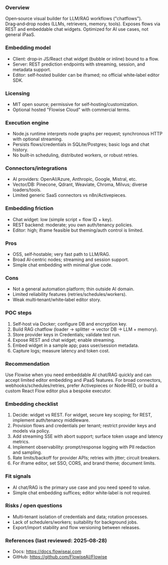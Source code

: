 ### Overview
Open‑source visual builder for LLM/RAG workflows ("chatflows"). Drag‑and‑drop nodes (LLMs, retrievers, memory, tools). Exposes flows via REST and embeddable chat widgets. Optimized for AI use cases, not general iPaaS.

### Embedding model
- Client: drop‑in JS/React chat widget (bubble or inline) bound to a flow.
- Server: REST prediction endpoints with streaming, session, and metadata support.
- Editor: self‑hosted builder can be iframed; no official white‑label editor SDK.

### Licensing
- MIT open source; permissive for self‑hosting/customization.
- Optional hosted "Flowise Cloud" with commercial terms.

### Execution engine
- Node.js runtime interprets node graphs per request; synchronous HTTP with optional streaming.
- Persists flows/credentials in SQLite/Postgres; basic logs and chat history.
- No built‑in scheduling, distributed workers, or robust retries.

### Connectors/integrations
- AI providers: OpenAI/Azure, Anthropic, Google, Mistral, etc.
- Vector/DB: Pinecone, Qdrant, Weaviate, Chroma, Milvus; diverse loaders/tools.
- Limited generic SaaS connectors vs n8n/Activepieces.

### Embedding friction
- Chat widget: low (simple script + flow ID + key).
- REST backend: moderate; you own auth/tenancy policies.
- Editor: high; iframe feasible but theming/auth control is limited.

### Pros
- OSS, self‑hostable; very fast path to LLM/RAG.
- Broad AI‑centric nodes; streaming and session support.
- Simple chat embedding with minimal glue code.

### Cons
- Not a general automation platform; thin outside AI domain.
- Limited reliability features (retries/schedules/workers).
- Weak multi‑tenant/white‑label editor story.

### POC steps
1) Self‑host via Docker; configure DB and encryption key.
2) Build RAG chatflow (loader → splitter → vector DB → LLM + memory).
3) Store provider keys in Credentials; validate test run.
4) Expose REST and chat widget; enable streaming.
5) Embed widget in a sample app; pass user/session metadata.
6) Capture logs; measure latency and token cost.

### Recommendation
Use Flowise when you need embeddable AI chat/RAG quickly and can accept limited editor embedding and iPaaS features. For broad connectors, webhooks/schedules/retries, prefer Activepieces or Node‑RED, or build a custom React Flow editor plus a bespoke executor.

### Embedding checklist
1) Decide: widget vs REST. For widget, secure key scoping; for REST, implement auth/tenancy middleware.
2) Provision flows and credentials per tenant; restrict provider keys and models via policy.
3) Add streaming SSE with abort support; surface token usage and latency metrics.
4) Implement observability: prompt/response logging with PII redaction and sampling.
5) Rate limits/backoff for provider APIs; retries with jitter; circuit breakers.
6) For iframe editor, set SSO, CORS, and brand theme; document limits.

### Fit signals
- AI chat/RAG is the primary use case and you need speed to value.
- Simple chat embedding suffices; editor white‑label is not required.

### Risks / open questions
- Multi‑tenant isolation of credentials and data; rotation processes.
- Lack of schedulers/workers; suitability for background jobs.
- Export/import stability and flow versioning between releases.

### References (last reviewed: 2025‑08‑28)
- Docs: https://docs.flowiseai.com
- GitHub: https://github.com/FlowiseAI/Flowise